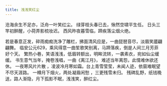 ```yaml
---
title: 浅浅笑红尘
---
```


沧海余生不足亦，泛舟一叶笑红尘。
绿芽枝头春已去，愀然空啸平生任。 
日头三竿初醉醒，小荷弄影梳妆迟。
西风昨夜暮雪临，蹄疾落尘烟火绝。
       
若是春意正发，碎雨痴痴洗净了雕栏，拂面清风应是，一曲琵琶音尽，淡眉笑靥翩翩舞。
临安公元629，乘风得意一曲笙歌笑别离，马蹄落疾，倒是人间三月芳菲好个天。
繁热小巷，笑语浅浅，低眉转额出，明眸流转，一袭素衣，宛如仙尘缓缓。
书生意气当年，掩卷浅唱，一曲《离江月》， 难述当年离怨，此情难休欲还休。
一夜寒风片片散 ，凌波冷月寒如霜。台上青雪莹莹，未闻人迹，依窗难眠望不尽天涯路。
一樽月下烟火，两处凝眉闲愁 ，三更残雪未归。
残碑乱野，纸钱晚送，路人渐隐，月下孤影不眠，浅浅笑，醉红尘。